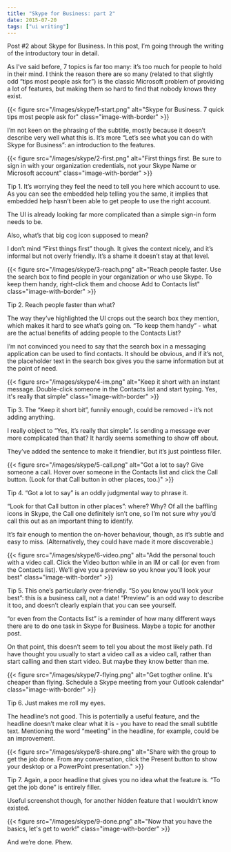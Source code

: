 ```yaml
---
title: "Skype for Business: part 2"
date: 2015-07-20
tags: ["ui writing"]
---
```


Post #2 about Skype for Business. In this post, I’m going through the writing of the introductory tour in detail. 

As I’ve said before, 7 topics is far too many: it’s too much for people to hold in their mind. I think the reason there are so many (related to that slightly odd “tips most people ask for”) is the classic Microsoft problem of providing a lot of features, but making them so hard to find that nobody knows they exist.

{{< figure src="/images/skype/1-start.png" alt="Skype for Business. 7 quick tips most people ask for" class="image-with-border" >}}

I’m not keen on the phrasing of the subtitle, mostly because it doesn’t describe very well what this is. It’s more “Let’s see what you can do with Skype for Business”: an introduction to the features.

{{< figure src="/images/skype/2-first.png" alt="First things first. Be sure to sign in with your organization credentials, not your Skype Name or Microsoft account" class="image-with-border" >}}

Tip 1. It’s worrying they feel the need to tell you here which account to use. As you can see the embedded help telling you the same, it implies that embedded help hasn’t been able to get people to use the right account. 

The UI is already looking far more complicated than a simple sign-in form needs to be. 

Also, what’s that big cog icon supposed to mean?

I don’t mind “First things first” though. It gives the context nicely, and it’s informal but not overly friendly. It’s a shame it doesn’t stay at that level.

{{< figure src="/images/skype/3-reach.png" alt="Reach people faster. Use the search box to find people in your organization or who use Skype. To keep them handy, right-click them and choose Add to Contacts list" class="image-with-border" >}}

Tip 2. Reach people faster than what?

The way they’ve highlighted the UI crops out the search box they mention, which makes it hard to see what’s going on. “To keep them handy” - what are the actual benefits of adding people to the Contacts List? 

I’m not convinced you need to say that the search box in a messaging application can be used to find contacts. It should be obvious, and if it’s not, the placeholder text in the search box gives you the same information but at the point of need. 

{{< figure src="/images/skype/4-im.png" alt="Keep it short with an instant message. Double-click someone in the Contacts list and start typing. Yes, it's really that simple" class="image-with-border" >}}

Tip 3. The “Keep it short bit”, funnily enough, could be removed - it’s not adding anything.

I really object to “Yes, it’s really that simple”. Is sending a message ever more complicated than that? It hardly seems something to show off about. 

They’ve added the sentence to make it friendlier, but it’s just pointless filler. 

{{< figure src="/images/skype/5-call.png" alt="Got a lot to say? Give someone a call. Hover over someone in the Contacts list and click the Call button. (Look for that Call button in other places, too.)" >}}

Tip 4. “Got a lot to say” is an oddly judgmental way to phrase it.

“Look for that Call button in other places”: where? Why? Of all the baffling icons in Skype, the Call one definitely isn’t one, so I’m not sure why you’d call this out as an important thing to identify.

It’s fair enough to mention the on-hover behaviour, though, as it’s subtle and easy to miss. (Alternatively, they could have made it more discoverable.)

{{< figure src="/images/skype/6-video.png" alt="Add the personal touch with a video call. Click the Video button while in an IM or call (or even from the Contacts list). We'll give you a preview so you know you'll look your best" class="image-with-border" >}}

Tip 5. This one’s particularly over-friendly. “So you know you’ll look your best”: this is a business call, not a date! “Preview” is an odd way to describe it too, and doesn’t clearly explain that you can see yourself. 

“or even from the Contacts list” is a reminder of how many different ways there are to do one task in Skype for Business. Maybe a topic for another post.

On that point, this doesn’t seem to tell you about the most likely path. I’d have thought you usually to start a video call as a video call, rather than start calling and then start video. But maybe they know better than me. 

{{< figure src="/images/skype/7-flying.png" alt="Get togther online. It's cheaper than flying. Schedule a Skype meeting from your Outlook calendar" class="image-with-border" >}}

Tip 6. Just makes me roll my eyes. 

The headline’s not good. This is potentially a useful feature, and the headline doesn’t make clear what it is - you have to read the small subtitle text. Mentioning the word “meeting” in the headline, for example, could be an improvement. 

{{< figure src="/images/skype/8-share.png" alt="Share with the group to get the job done. From any conversation, click the Present button to show your desktop or a PowerPoint presentation." >}}

Tip 7. Again, a poor headline that gives you no idea what the feature is. “To get the job done” is entirely filler. 

Useful screenshot though, for another hidden feature that I wouldn’t know existed. 

{{< figure src="/images/skype/9-done.png" alt="Now that you have the basics, let's get to work!" class="image-with-border" >}}

And we’re done. Phew. 

<!-- https://uiwriting.tumblr.com/post/124572389594/post-2-about-skype-for-business-in-this-post -->

